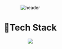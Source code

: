 <div align=center>

![header](https://capsule-render.vercel.app/api?type=waving&height=300&text=HEEYONG%20YANG&desc=Back-end%20Developer&animation=twinkling&fontSize=45&descSize=25&color=gradient&customColorList=1,1,1,1,10,10,27,27,27,28)

</div>


<div align=center><h1>🔩Tech Stack</h1></div>
<div align=center> 
<a href="링크"><img src="https://img.shields.io/badge/#fff?style=flat-square&logo=로고이름&logoColor=#F7DF1E"/></a>
